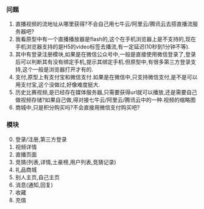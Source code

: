 ### 问题
1. 直播视频的流地址从哪里获得?不会自己用七牛云/阿里云/腾讯云去搭直播流服务器吧?
2. 我看原型中有一个直播播放器是flash的,这个在手机浏览器上是不支持的,现在手机浏览器支持的是H5的video标签去播流,有一定延迟(10秒到1分钟不等).
3. 其中有登录注册模块,如果是在微信公众号中,一般是直接使用微信登录了,登录后可以判断其有没有绑定手机,提示其绑定手机.但原型中,有很多第三方登录支持,这个一般是浏览器打开才有的.
4. 支付,原型上有支付宝和微信支付.如果是在微信中,只支持微信支付,是不是可以用支付宝,这个没做过,好像难度挺大.
5. 历史比赛视频,是已经存在媒体服务器,只需要获得url就可以播放,还是需要自己做视频存储?如果自己做,得对接七牛云/阿里云/腾讯云中的一种.视频的缩略图
6. 商城中,只是积分购买吗?不会直接用微信支付购买吧?


### 模块
0. 登录/注册,第三方登录
1. 视频详情
2. 直播页面
3. 竞猜(列表,详情,土豪榜,用户列表,竞猜记录)
4. 礼品商城
5. 别人主页,自己主页
6. 消息(通知,回复)
7. 收藏
8. 充值

